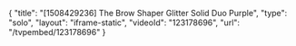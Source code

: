 {
    "title": "[1508429236] The Brow Shaper  Glitter   Solid Duo  Purple",
    "type": "solo",
    "layout": "iframe-static",
    "videoId": "123178696",
    "url": "\/tvpembed\/123178696"
}